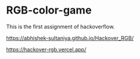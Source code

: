 # RGB-color-game
This is the first assignment of hackoverflow.

https://abhishek-sultaniya.github.io/Hackover_RGB/

https://hackover-rgb.vercel.app/

